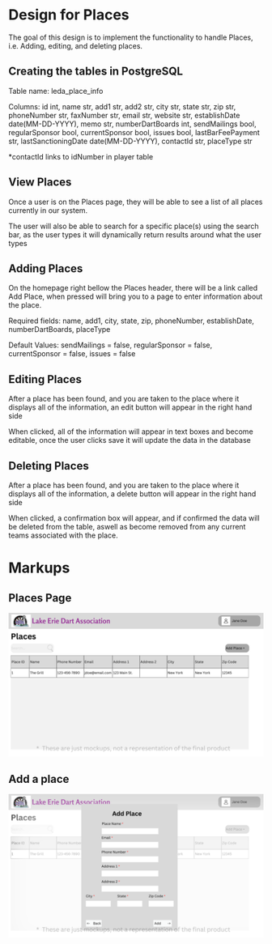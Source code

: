 # Design for Places
The goal of this design is to implement the functionality to handle Places, i.e. Adding, editing, and deleting places.
## Creating the tables in PostgreSQL
Table name: leda_place_info

Columns: id int, name str, add1 str, add2 str, city str, state str, zip str, phoneNumber str, faxNumber str, email str, website str, establishDate date(MM-DD-YYYY), memo str, numberDartBoards int, sendMailings bool, regularSponsor bool, currentSponsor bool, issues bool, lastBarFeePayment str, lastSanctioningDate date(MM-DD-YYYY), contactId str, placeType str

*contactId links to idNumber in player table

## View Places
Once a user is on the Places page, they will be able to see a list of all places currently in our system. 

The user will also be able to search for a specific place(s) using the search bar, as the user types it will dynamically return results around what the user types

## Adding Places
On the homepage right bellow the Places header, there will be a link called Add Place, when pressed will bring you to a page to enter information about the place.

Required fields: name, add1, city, state, zip, phoneNumber, establishDate, numberDartBoards, placeType

Default Values: sendMailings = false, regularSponsor = false, currentSponsor = false, issues = false

## Editing Places
After a place has been found, and you are taken to the place where it displays all of the information, an edit button will appear in the right hand side

When clicked, all of the information will appear in text boxes and become editable, once the user clicks save it will update the data in the database

## Deleting Places
After a place has been found, and you are taken to the place where it displays all of the information, a delete button will appear in the right hand side

When clicked, a confirmation box will appear, and if confirmed the data will be deleted from the table, aswell as become removed from any current teams associated with the place.

# Markups
## Places Page
![image](../../Mockups/Management/leda_place_page.png)

## Add a place
![image](../../Mockups/Management/leda_add_place.png)
